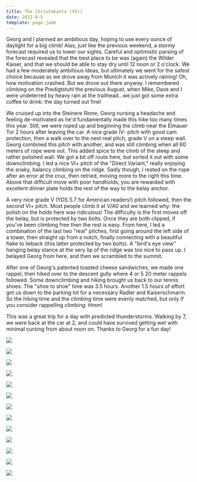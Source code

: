 ```yaml
---
title: The Christakante (VI+)
date: 2012-8-5
template: page.jade
---
```


Georg and I planned an ambitious day, hoping to use every ounce of daylight
for a big climb! Alas, just like the previous weekend, a stormy forecast
required us to lower our sights. Careful and optimistic parsing of the
forecast revealed that the best place to be was (again) the Wilder Kaiser,
and that we should be able to stay dry until 12 noon or 2 o'clock. We had
a few moderately ambitious ideas, but ultimately we went for the safest
choice because as we drove away from Munich it was actively raining! Oh,
how motivation crashed. But we drove out there anyway. I remembered climbing
on the Predigtstuhl the previous August, when Mike, Dave and I were undeterred
by heavy rain at the trailhead...we just got some extra coffee to drink:
the day turned out fine!
  
  
We cruised up into the Steinere Rinne, Georg nursing a headache and feeling
de-motivated as he'd fundamentally made this hike too many times this year.
Still, we were roped up and beginning the climb near the Elmauer Tor 2
hours after leaving the car. A nice grade IV- pitch with good cam protection,
then a walk over to the next real pitch, grade V on a steep wall. Georg
combined this pitch with another, and was still climbing when all 60 meters
of rope were out. This added spice to the climb of the steep and rather
polished wall. We got a bit off route here, but sorted it out with some
downclimbing. I led a nice VI+ pitch of the "Direct Variant," really enjoying
the snaky, balancy climbing on the ridge. Sadly though, I rested on the
rope after an error at the crux, then retried, moving more to the right
this time. Above that difficult move with poor handholds, you are rewarded
with excellent dinner plate holds the rest of the way to the belay anchor.
  
  
A very nice grade V (YDS 5.7 for American readers!) pitch followed, then
the second VI+ pitch. Most people climb it at V/A0 and we learned why:
the polish on the holds here was ridiculous! The difficulty is the first
moves off the belay, but is protected by two bolts. Once they are both
clipped, if you've been climbing free then the rest is easy. From here,
I led a combination of the last two "real" pitches, first going around
the left side of a tower, then straight up from a notch, finally connecting
with a beautiful flake to lieback (this latter protected by two bolts).
A "bird's eye view" hanging belay stance at the very lip of the ridge was
too nice to pass up. I belayed Georg from here, and then we scrambled to
the summit.
  
  
After one of Georg's patented toasted cheese sandwiches, we made one rappel,
then hiked over to the descent gully where 4 or 5 20 meter rappels followed.
Some downclimbing and hiking brought us back to our tennis shoes. The "shoe
to shoe" time was 3.5 hours. Another 1.5 hours of effort got us down to
the parking lot for a necessary Radler and Kaiserschmarm. So the hiking
time and the climbing time were evenly matched, but only if you consider
rappelling climbing. Hmm!
  
  
This was a great trip for a day with predicted thunderstorms. Walking
by 7, we were back at the car at 2, and could have survived getting wet
with minimal cursing from about noon on. Thanks to Georg for a fun day!
  
  
[![](http://farm8.static.flickr.com/7269/7719829192_98b68ce8cf.jpg)](http://www.flickr.com/photos/ripsawridge/7719829192/)
  
[![](http://farm8.static.flickr.com/7256/7719832980_bb347a537f.jpg)](http://www.flickr.com/photos/ripsawridge/7719832980/)
  
[![](http://farm9.static.flickr.com/8422/7719837434_065446c334.jpg)](http://www.flickr.com/photos/ripsawridge/7719837434/)
  
[![](http://farm9.static.flickr.com/8424/7719841158_2ccfd0148b.jpg)](http://www.flickr.com/photos/ripsawridge/7719841158/)
  
[![](http://farm8.static.flickr.com/7251/7719844000_31da0416d0.jpg)](http://www.flickr.com/photos/ripsawridge/7719844000/)
  
[![](http://farm8.static.flickr.com/7271/7719848348_7a322dfd7a.jpg)](http://www.flickr.com/photos/ripsawridge/7719848348/)
  
[![](http://farm9.static.flickr.com/8282/7719850510_39f2f9f215.jpg)](http://www.flickr.com/photos/ripsawridge/7719850510/)
  
[![](http://farm8.static.flickr.com/7108/7719856636_e91db52924.jpg)](http://www.flickr.com/photos/ripsawridge/7719856636/)
  
[![](http://farm8.static.flickr.com/7263/7719859926_a5ae77271d.jpg)](http://www.flickr.com/photos/ripsawridge/7719859926/)
  
[![](http://farm9.static.flickr.com/8426/7719862376_7333a77a82.jpg)](http://www.flickr.com/photos/ripsawridge/7719862376/)
  
[![](http://farm9.static.flickr.com/8432/7719865470_9f3094fd08.jpg)](http://www.flickr.com/photos/ripsawridge/7719865470/)
  
[![](http://farm9.static.flickr.com/8422/7719867704_e3f0967c31.jpg)](http://www.flickr.com/photos/ripsawridge/7719867704/)
  
[![](http://farm8.static.flickr.com/7276/7719869962_3fd37fcf8b.jpg)](http://www.flickr.com/photos/ripsawridge/7719869962/)
